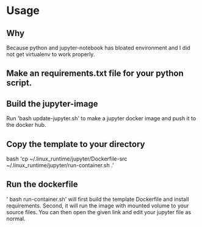 # Usage

## Why
Because python and jupyter-notebook has bloated environment and I did not get virtualenv to work properly.

## Make an requirements.txt file for your python script.

## Build the jupyter-image
Run 'bash update-jupyter.sh' to make a jupyter docker image and push it to the docker hub.

## Copy the template to your directory
bash 'cp ~/.linux_runtime/jupyter/Dockerfile-src ~/.linux_runtime/jupyter/run-container.sh .'

## Run the dockerfile
' bash run-container.sh' will first build the template Dockerfile and install requirements. Second, it will run the image with mounted volume to your source files. You can then open the given link and edit your jupyter file as normal.



